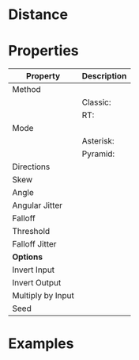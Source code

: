 # Distance


# Properties


| Property | Description| 
| -------- | -----------|
| Method |  |
| | Classic: <desc> |
| | RT: <desc> |
| Mode |  |
| | Asterisk: <desc> |
| | Pyramid: <desc> |
| Directions |  |
| Skew |  |
| Angle |  |
| Angular Jitter |  |
| Falloff |  |
| Threshold |  |
| Falloff Jitter |  |
| **Options** |  |
| Invert Input |  |
| Invert Output |  |
| Multiply by Input |  |
| Seed |  |




# Examples

